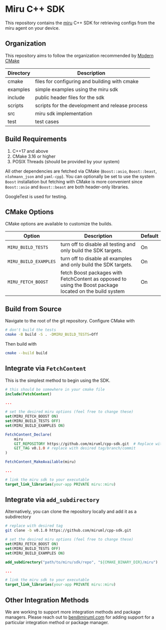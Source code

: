 # Miru C++ SDK
This repository contains the [miru](https://www.miruml.com/) C++ SDK for retrieving configs from the miru agent on your device.

## Organization

This repository aims to follow the organization recommended by [Modern CMake](https://cliutils.gitlab.io/modern-cmake/chapters/basics/structure.html)

| Directory | Description |
|-----------|-------------|
| cmake     | files for configuring and building with cmake |
| examples  | simple examples using the miru sdk |
| include   | public header files for the sdk |
| scripts   | scripts for the development and release process |
| src       | miru sdk implementation |
| test      | test cases |

## Build Requirements

1. C++17 and above
2. CMake 3.16 or higher
3. POSIX Threads (should be provided by your system)

All other dependencies are fetched via CMake (`Boost::asio`, `Boost::beast`, `nlohmann_json` and `yaml-cpp`). You can optionally be set to use the system `Boost` installation but fetching with CMake is more convenient since `Boost::asio` and `Boost::beast` are both header-only libraries.

GoogleTest is used for testing.

## CMake Options

CMake options are available to customize the builds.

| Option | Description | Default |
|--------|-------------|---------|
| `MIRU_BUILD_TESTS` | turn off to disable all testing and only build the SDK targets. | On |
| `MIRU_BUILD_EXAMPLES` | turn off to disable all examples and only build the SDK targets. | On |
| `MIRU_FETCH_BOOST` | fetch Boost packages with FetchContent as opposed to using the Boost package located on the build system | On |

## Build from Source

Navigate to the root of the git repository. Configure CMake with

```bash
# don't build the tests
cmake -B build -S . -DMIRU_BUILD_TESTS=Off
```

Then build with
```bash
cmake --build build
```

## Integrate via `FetchContent`

This is the simplest method to begin using the SDK.

```cmake
# this should be somewhere in your cmake file
include(FetchContent)

...

# set the desired miru options (feel free to change these)
set(MIRU_FETCH_BOOST ON)
set(MIRU_BUILD_TESTS OFF)
set(MIRU_BUILD_EXAMPLES ON)

FetchContent_Declare(
    miru
    GIT_REPOSITORY https://github.com/miruml/cpp-sdk.git  # Replace with actual repo URL
    GIT_TAG v0.1.0 # replace with desired tag/branch/commit
)

FetchContent_MakeAvailable(miru)

...

# link the miru sdk to your executable
target_link_libraries(your-app PRIVATE miru::miru)
```

## Integrate via `add_subdirectory`

Alternatively, you can clone the repository locally and add it as a subdirectory

```bash
# replace with desired tag
git clone -b v0.1.0 https://github.com/miruml/cpp-sdk.git
```

```cmake
# set the desired miru options (feel free to change these)
set(MIRU_FETCH_BOOST ON)
set(MIRU_BUILD_TESTS OFF)
set(MIRU_BUILD_EXAMPLES ON)

add_subdirectory("path/to/miru/sdk/repo", "${CMAKE_BINARY_DIR}/miru")

...

# link the miru sdk to your executable
target_link_libraries(your-app PRIVATE miru::miru)
```

## Other Integration Methods

We are working to support more integration methods and package managers. Please reach out to ben@miruml.com for adding support for a particular integration method or package manager.

